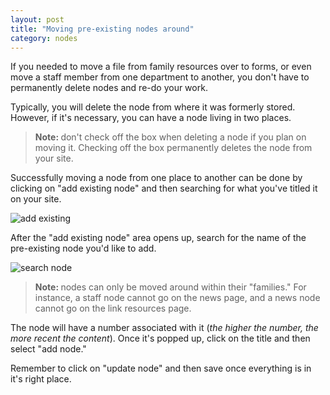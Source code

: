 ```yaml
---
layout: post
title: "Moving pre-existing nodes around"
category: nodes
---
```


If you needed to move a file from family resources over to forms, or even move a staff member from one department to another, you don't have to permanently delete nodes and re-do your work. 

Typically, you will delete the node from where it was formerly stored. However, if it's necessary, you can have a node living in two places.

<blockquote>
	<p><strong>Note: </strong>don't check off the box when deleting a node if you plan on moving it. Checking off the box permanently deletes the node from your site.</p>
</blockquote>

Successfully moving a node from one place to another can be done by clicking on "add existing node" and then searching for what you've titled it on your site.

![add existing](/schoolsites-help/images/uploading/existing-node.png)

After the "add existing node" area opens up, search for the name of the pre-existing node you'd like to add. 

![search node](/schoolsites-help/images/uploading/search-existing.png)

<blockquote>
  <p><strong>Note: </strong>nodes can only be moved around within their "families." For instance, a staff node cannot go on the news page, and a news node cannot go on the link resources page.<p>
</blockquote> 

The node will have a number associated with it (*the higher the number, the more recent the content*). Once it's popped up, click on the title and then select "add node." 

Remember to click on "update node" and then save once everything is in it's right place.  